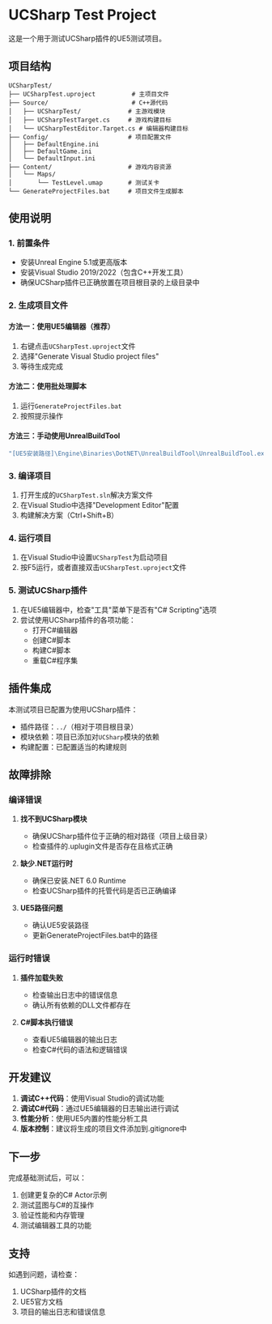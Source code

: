 # UCSharp Test Project

这是一个用于测试UCSharp插件的UE5测试项目。

## 项目结构

```
UCSharpTest/
├── UCSharpTest.uproject          # 主项目文件
├── Source/                       # C++源代码
│   ├── UCSharpTest/             # 主游戏模块
│   ├── UCSharpTestTarget.cs     # 游戏构建目标
│   └── UCSharpTestEditor.Target.cs # 编辑器构建目标
├── Config/                      # 项目配置文件
│   ├── DefaultEngine.ini
│   ├── DefaultGame.ini
│   └── DefaultInput.ini
├── Content/                     # 游戏内容资源
│   └── Maps/
│       └── TestLevel.umap       # 测试关卡
└── GenerateProjectFiles.bat     # 项目文件生成脚本
```

## 使用说明

### 1. 前置条件

- 安装Unreal Engine 5.1或更高版本
- 安装Visual Studio 2019/2022（包含C++开发工具）
- 确保UCSharp插件已正确放置在项目根目录的上级目录中

### 2. 生成项目文件

#### 方法一：使用UE5编辑器（推荐）
1. 右键点击`UCSharpTest.uproject`文件
2. 选择"Generate Visual Studio project files"
3. 等待生成完成

#### 方法二：使用批处理脚本
1. 运行`GenerateProjectFiles.bat`
2. 按照提示操作

#### 方法三：手动使用UnrealBuildTool
```bash
"[UE5安装路径]\Engine\Binaries\DotNET\UnrealBuildTool\UnrealBuildTool.exe" -projectfiles -project="UCSharpTest.uproject" -game -rocket -progress
```

### 3. 编译项目

1. 打开生成的`UCSharpTest.sln`解决方案文件
2. 在Visual Studio中选择"Development Editor"配置
3. 构建解决方案（Ctrl+Shift+B）

### 4. 运行项目

1. 在Visual Studio中设置`UCSharpTest`为启动项目
2. 按F5运行，或者直接双击`UCSharpTest.uproject`文件

### 5. 测试UCSharp插件

1. 在UE5编辑器中，检查"工具"菜单下是否有"C# Scripting"选项
2. 尝试使用UCSharp插件的各项功能：
   - 打开C#编辑器
   - 创建C#脚本
   - 构建C#脚本
   - 重载C#程序集

## 插件集成

本测试项目已配置为使用UCSharp插件：

- 插件路径：`../`（相对于项目根目录）
- 模块依赖：项目已添加对`UCSharp`模块的依赖
- 构建配置：已配置适当的构建规则

## 故障排除

### 编译错误

1. **找不到UCSharp模块**
   - 确保UCSharp插件位于正确的相对路径（项目上级目录）
   - 检查插件的.uplugin文件是否存在且格式正确

2. **缺少.NET运行时**
   - 确保已安装.NET 6.0 Runtime
   - 检查UCSharp插件的托管代码是否已正确编译

3. **UE5路径问题**
   - 确认UE5安装路径
   - 更新GenerateProjectFiles.bat中的路径

### 运行时错误

1. **插件加载失败**
   - 检查输出日志中的错误信息
   - 确认所有依赖的DLL文件都存在

2. **C#脚本执行错误**
   - 查看UE5编辑器的输出日志
   - 检查C#代码的语法和逻辑错误

## 开发建议

1. **调试C++代码**：使用Visual Studio的调试功能
2. **调试C#代码**：通过UE5编辑器的日志输出进行调试
3. **性能分析**：使用UE5内置的性能分析工具
4. **版本控制**：建议将生成的项目文件添加到.gitignore中

## 下一步

完成基础测试后，可以：

1. 创建更复杂的C# Actor示例
2. 测试蓝图与C#的互操作
3. 验证性能和内存管理
4. 测试编辑器工具的功能

## 支持

如遇到问题，请检查：

1. UCSharp插件的文档
2. UE5官方文档
3. 项目的输出日志和错误信息